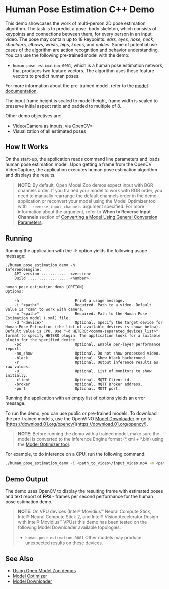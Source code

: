 # Human Pose Estimation C++ Demo

This demo showcases the work of multi-person 2D pose estimation algorithm. The task is to predict a pose: body skeleton, which consists of keypoints and connections between them, for every person in an input video. The pose may contain up to 18 keypoints: *ears, eyes, nose, neck, shoulders, elbows, wrists, hips, knees*, and *ankles*. Some of potential use cases of the algorithm are action recognition and behavior understanding. You can use the following pre-trained model with the demo:

* `human-pose-estimation-0001`, which is a human pose estimation network, that produces two feature vectors. The algorithm uses these feature vectors to predict human poses.

For more information about the pre-trained model, refer to the [model documentation](../../models/intel/index.md).

The input frame height is scaled to model height, frame width is scaled to preserve initial aspect ratio and padded to multiple of 8.

Other demo objectives are:
* Video/Camera as inputs, via OpenCV*
* Visualization of all estimated poses

## How It Works

On the start-up, the application reads command line parameters and loads human pose estimation model. Upon getting a frame from the OpenCV VideoCapture, the application executes human pose estimation algorithm and displays the results.

> **NOTE**: By default, Open Model Zoo demos expect input with BGR channels order. If you trained your model to work with RGB order, you need to manually rearrange the default channels order in the demo application or reconvert your model using the Model Optimizer tool with `--reverse_input_channels` argument specified. For more information about the argument, refer to **When to Reverse Input Channels** section of [Converting a Model Using General Conversion Parameters](https://docs.openvinotoolkit.org/latest/_docs_MO_DG_prepare_model_convert_model_Converting_Model_General.html).

## Running

Running the application with the `-h` option yields the following usage message:
```
./human_pose_estimation_demo -h
InferenceEngine:
    API version ............ <version>
    Build .................. <number>

human_pose_estimation_demo [OPTION]
Options:

    -h                         Print a usage message.
    -i "<path>"                Required. Path to a video. Default value is "cam" to work with camera.
    -m "<path>"                Required. Path to the Human Pose Estimation model (.xml) file.
    -d "<device>"              Optional. Specify the target device for Human Pose Estimation (the list of available devices is shown below). Default value is CPU. Use "-d HETERO:<comma-separated_devices_list>" format to specify HETERO plugin. The application looks for a suitable plugin for the specified device.
    -pc                        Optional. Enable per-layer performance report.
    -no_show                   Optional. Do not show processed video.
    -black                     Optional. Show black background.
    -r                         Optional. Output inference results as raw values.
    -u                         Optional. List of monitors to show initially.
    -client                    Optional. MQTT Client id.
    -broker                    Optional. MQTT Broker address.
    -port                      Optional. MOTT port.
```

Running the application with an empty list of options yields an error message.

To run the demo, you can use public or pre-trained models. To download the pre-trained models, use the OpenVINO [Model Downloader](../../tools/downloader/README.md) or go to [https://download.01.org/opencv/](https://download.01.org/opencv/).

> **NOTE**: Before running the demo with a trained model, make sure the model is converted to the Inference Engine format (\*.xml + \*.bin) using the [Model Optimizer tool](https://docs.openvinotoolkit.org/latest/_docs_MO_DG_Deep_Learning_Model_Optimizer_DevGuide.html).

For example, to do inference on a CPU, run the following command:

```sh
./human_pose_estimation_demo -i <path_to_video>/input_video.mp4 -m <path_to_model>/human-pose-estimation-0001.xml -d CPU
```

## Demo Output

The demo uses OpenCV to display the resulting frame with estimated poses and text report of **FPS** - frames per second performance for the human pose estimation demo.
> **NOTE**: On VPU devices (Intel® Movidius™ Neural Compute Stick, Intel® Neural Compute Stick 2, and Intel® Vision Accelerator Design with Intel® Movidius™ VPUs) this demo has been tested on the following Model Downloader available topologies:
>* `human-pose-estimation-0001`
> Other models may produce unexpected results on these devices.

## See Also
* [Using Open Model Zoo demos](../README.md)
* [Model Optimizer](https://docs.openvinotoolkit.org/latest/_docs_MO_DG_Deep_Learning_Model_Optimizer_DevGuide.html)
* [Model Downloader](../../tools/downloader/README.md)
